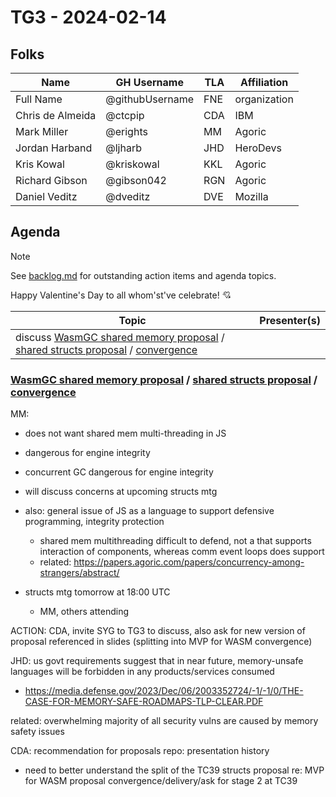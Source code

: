 # TG3 - 2024-02-14

## Folks

| Name             | GH Username     | TLA | Affiliation  |
| ---------------- | --------------- | --- | ------------ |
| Full Name        | @githubUsername | FNE | organization |
| Chris de Almeida | @ctcpip         | CDA | IBM          |
| Mark Miller      | @erights        | MM  | Agoric       |
| Jordan Harband   | @ljharb         | JHD | HeroDevs     |
| Kris Kowal       | @kriskowal      | KKL | Agoric       |
| Richard Gibson   | @gibson042      | RGN | Agoric       |
| Daniel Veditz    | @dveditz        | DVE | Mozilla      |

## Agenda

> [!NOTE]
> See [backlog.md](backlog.md) for outstanding action items and agenda topics.

Happy Valentine's Day to all whom'st've celebrate! 💘

| Topic                                                                                                           | Presenter(s) |
| --------------------------------------------------------------------------------------------------------------- | ------------ |
| discuss [WasmGC shared memory proposal][wasm] / [shared structs proposal][structs] / [convergence][convergence] |              |

### [WasmGC shared memory proposal][wasm] / [shared structs proposal][structs] / [convergence][convergence]

MM:

- does not want shared mem multi-threading in JS
- dangerous for engine integrity
- concurrent GC dangerous for engine integrity
- will discuss concerns at upcoming structs mtg
- also: general issue of JS as a language to support defensive programming, integrity protection

  - shared mem multithreading difficult to defend, not a that supports interaction of components, whereas comm event loops does support
  - related: <https://papers.agoric.com/papers/concurrency-among-strangers/abstract/>

- structs mtg tomorrow at 18:00 UTC
  - MM, others attending

ACTION: CDA, invite SYG to TG3 to discuss, also ask for new version of proposal referenced in slides (splitting into MVP for WASM convergence)

JHD: us govt requirements suggest that in near future, memory-unsafe languages will be forbidden in any products/services consumed

- <https://media.defense.gov/2023/Dec/06/2003352724/-1/-1/0/THE-CASE-FOR-MEMORY-SAFE-ROADMAPS-TLP-CLEAR.PDF>

related: overwhelming majority of all security vulns are caused by memory safety issues

CDA: recommendation for proposals repo: presentation history

- need to better understand the split of the TC39 structs proposal re: MVP for WASM proposal convergence/delivery/ask for stage 2 at TC39

[wasm]: https://github.com/WebAssembly/shared-everything-threads/blob/main/proposals/shared-everything-threads/Overview.md
[structs]: https://github.com/tc39/proposal-structs
[convergence]: https://docs.google.com/presentation/d/1j0W_mFaR8wEBqgBPRzJ0h4-lmgl87U92TQeokfy0N2w/edit#slide=id.gc6f889893_0_0
